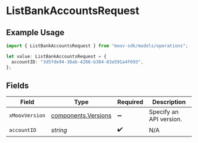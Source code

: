 # ListBankAccountsRequest

## Example Usage

```typescript
import { ListBankAccountsRequest } from "moov-sdk/models/operations";

let value: ListBankAccountsRequest = {
  accountID: "3d5fde94-38ab-4286-b384-83e591a4f693",
};
```

## Fields

| Field                                                      | Type                                                       | Required                                                   | Description                                                |
| ---------------------------------------------------------- | ---------------------------------------------------------- | ---------------------------------------------------------- | ---------------------------------------------------------- |
| `xMoovVersion`                                             | [components.Versions](../../models/components/versions.md) | :heavy_minus_sign:                                         | Specify an API version.                                    |
| `accountID`                                                | *string*                                                   | :heavy_check_mark:                                         | N/A                                                        |